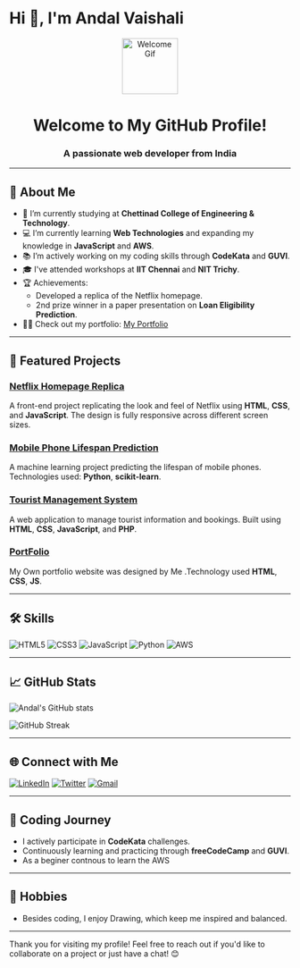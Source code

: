 # Hi 👋, I'm Andal Vaishali

<div align="center">
  <img src="https://media.giphy.com/media/M9gbBd9nbDrOTu1Mqx/giphy.gif" width="100" alt="Welcome Gif"/>
</div>

<h1 align="center">Welcome to My GitHub Profile!</h1>
<h3 align="center">A passionate web developer from India</h3>

---

## 🔭 About Me

- 🌱 I’m currently studying at **Chettinad College of Engineering & Technology**.
- 💻 I’m currently learning **Web Technologies** and expanding my knowledge in **JavaScript** and **AWS**.
- 📚 I’m actively working on my coding skills through **CodeKata** and **GUVI**.
- 🎓 I've attended workshops at **IIT Chennai** and **NIT Trichy**.
- 🏆 Achievements:
  - Developed a replica of the Netflix homepage.
  - 2nd prize winner in a paper presentation on **Loan Eligibility Prediction**.
- 👨‍💻 Check out my portfolio: [My Portfolio](https://vaishaliumapathy.000webhostapp.com/)

---

## 📂 Featured Projects

### [Netflix Homepage Replica](https://vaishaliumapathy.000webhostapp.com/netflix)
A front-end project replicating the look and feel of Netflix using **HTML**, **CSS**, and **JavaScript**. The design is fully responsive across different screen sizes.

### [Mobile Phone Lifespan Prediction](https://github.com/VaishaliUmapathy/mobile-lifespan-prediction)
A machine learning project predicting the lifespan of mobile phones. Technologies used: **Python**, **scikit-learn**.

### [Tourist Management System](https://github.com/VaishaliUmapathy/tourist-management)
A web application to manage tourist information and bookings. Built using **HTML**, **CSS**, **JavaScript**, and **PHP**.
### [PortFolio](https://github.com/VaishaliUmapathy/portfolio)
My Own portfolio website was designed by Me .Technology used **HTML**, **CSS**, **JS**.

---

## 🛠️ Skills

![HTML5](https://img.shields.io/badge/-HTML5-E34F26?logo=html5&logoColor=white)
![CSS3](https://img.shields.io/badge/-CSS3-1572B6?logo=css3&logoColor=white)
![JavaScript](https://img.shields.io/badge/-JavaScript-F7DF1E?logo=javascript&logoColor=black)
![Python](https://img.shields.io/badge/-Python-3776AB?logo=python&logoColor=white)
![AWS](https://img.shields.io/badge/-AWS-232F3E?logo=amazon-aws&logoColor=white)

---

## 📈 GitHub Stats

![Andal's GitHub stats](https://github-readme-stats.vercel.app/api?username=VaishaliUmapathy&show_icons=true&theme=radical)

![GitHub Streak](https://streak-stats.demolab.com?user=VaishaliUmapathy&theme=dark)

---

## 🌐 Connect with Me

[![LinkedIn](https://img.shields.io/badge/LinkedIn-0A66C2?logo=linkedin&logoColor=white)](https://www.linkedin.com/in/vaishali-andal-umapathy)
[![Twitter](https://img.shields.io/badge/Twitter-1DA1F2?logo=twitter&logoColor=white)](https://twitter.com/yourprofile)
[![Gmail](https://img.shields.io/badge/Gmail-D14836?logo=gmail&logoColor=white)](mailto:andalvaishali2004@gmail.com)

---

## 📅 Coding Journey

- I actively participate in **CodeKata** challenges.
- Continuously learning and practicing through **freeCodeCamp** and **GUVI**.
-  As a beginer contnous to learn the AWS
---

## 🌟 Hobbies

- Besides coding, I enjoy Drawing, which keep me inspired and balanced.

---

Thank you for visiting my profile! Feel free to reach out if you'd like to collaborate on a project or just have a chat! 😊
